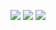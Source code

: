 ![](https://i.imgur.com/d6j5dh9.png)
![](https://i.imgur.com/f8bziEk.png)
![](https://i.imgur.com/JelVq3E.png)
